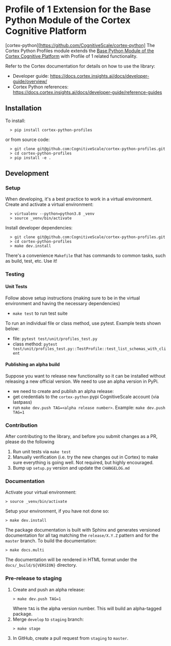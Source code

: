 # Profile of 1 Extension for the Base Python Module of the Cortex Cognitive Platform

[cortex-python][https://github.com/CognitiveScale/cortex-python]
The Cortex Python Profiles module extends the [Base Python Module of the Cortex Cognitive Platform](cortex-python) with Profile of 1 related functionality. 

Refer to the Cortex documentation for details on how to use the library: 

- Developer guide: https://docs.cortex.insights.ai/docs/developer-guide/overview/
- Cortex Python references: https://docs.cortex.insights.ai/docs/developer-guide/reference-guides


## Installation

To install: 
```
  > pip install cortex-python-profiles
```

or from source code:
```
  > git clone git@github.com:CognitiveScale/cortex-python-profiles.git
  > cd cortex-python-profiles
  > pip install -e .
```

## Development 

### Setup

When developing, it's a best practice to work in a virtual environment. Create and activate a virtual environment:
```
  > virtualenv --python=python3.8 _venv
  > source _venv/bin/activate
```

Install developer dependencies:

```
  > git clone git@github.com:CognitiveScale/cortex-python-profiles.git
  > cd cortex-python-profiles
  > make dev.install
```

There's a convenience `Makefile` that has commands to common tasks, such as build, test, etc. Use it!

### Testing

#### Unit Tests

Follow above setup instructions (making sure to be in the virtual environment and having the necessary dependencies)

- `make test` to run test suite

To run an individual file or class method, use pytest. Example tests shown below:

- file: `pytest test/unit/profiles_test.py` 
- class method: `pytest test/unit/profiles_test.py::TestProfile::test_list_schemas_with_client`

#### Publishing an alpha build

Suppose you want to release new functionality so it can be installed without releasing a new official version. We need to use an alpha version in PyPi.

- we need to create and publish an alpha release:
- get credentials to the `cortex-python` pypi CognitiveScale account (via lastpass)
- run `make dev.push TAG=<alpha release number>`. Example: `make dev.push TAG=1`

### Contribution 

After contributing to the library, and before you submit changes as a PR, please do the following

1. Run unit tests via `make test`
2. Manually verification (i.e. try the new changes out in Cortex) to make sure everything is going well. Not required, but highly encouraged.
3. Bump up `setup.py` version and update the `CHANGELOG.md` 

### Documentation

Activate your virtual environment:
```
> source _venv/bin/activate
```

Setup your environment, if you have not done so:
```
> make dev.install 
```

The package documentation is built with Sphinx and generates versioned documentation for all tag matching the `release/X.Y.Z` pattern and for the `master` branch. To build the documentation:

```
> make docs.multi
```
The documentation will be rendered in HTML format under the `docs/_build/${VERSION}` directory.

### Pre-release to staging

1. Create and push an alpha release:
    ```
    > make dev.push TAG=1
    ```
    Where `TAG` is the alpha version number. This will build an alpha-tagged package.
2. Merge `develop` to `staging` branch:
    ```
    > make stage
    ```
3. In GitHub, create a pull request from `staging` to `master`.

